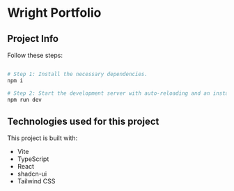 # Wright Portfolio

## Project Info

Follow these steps:

```sh

# Step 1: Install the necessary dependencies.
npm i

# Step 2: Start the development server with auto-reloading and an instant preview.
npm run dev
```

## Technologies used for this project

This project is built with:

- Vite
- TypeScript
- React
- shadcn-ui
- Tailwind CSS
